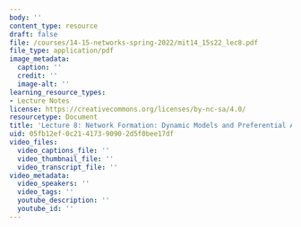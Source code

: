 ```yaml
---
body: ''
content_type: resource
draft: false
file: /courses/14-15-networks-spring-2022/mit14_15s22_lec8.pdf
file_type: application/pdf
image_metadata:
  caption: ''
  credit: ''
  image-alt: ''
learning_resource_types:
- Lecture Notes
license: https://creativecommons.org/licenses/by-nc-sa/4.0/
resourcetype: Document
title: 'Lecture 8: Network Formation: Dynamic Models and Preferential Attachment (PDF)'
uid: 05fb12ef-0c21-4173-9090-2d5f0bee17df
video_files:
  video_captions_file: ''
  video_thumbnail_file: ''
  video_transcript_file: ''
video_metadata:
  video_speakers: ''
  video_tags: ''
  youtube_description: ''
  youtube_id: ''
---
```

